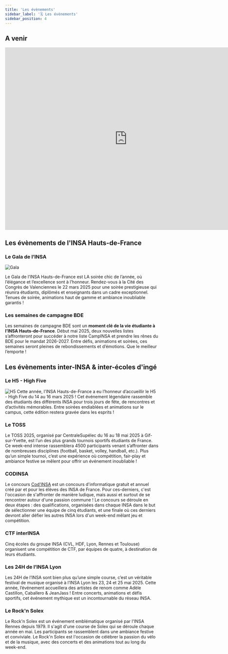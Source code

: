 ```yaml
---
title: 'Les évènements'
sidebar_label: '🗓️ Les évènements'
sidebar_position: 4
---
```

## A venir

<iframe src="https://calendar.google.com/calendar/u/0/embed?color=%234986e7&color=%237bd148&color=%23b99aff&color=%23d06b64&color=%23f691b2&src=c_636fd23d7309e28f094f4faa8264c0db4362c6f9fa3c66169c631b154ccd6cba@group.calendar.google.com&src=c_8139ad11b8ad56b3fae6259fa6811b9a472e21e59d29bf41f74e2f2040dfd528@group.calendar.google.com&src=c_ba6390e875dffbc739525b202170ee48b518fe9bed0e35f1db320ba5add6a525@group.calendar.google.com&src=c_bdcbd9e5948133a0c84e8790e10e1f972bd8b714f203fa5b60b77873cd2d6c7b@group.calendar.google.com&src=c_c2197c247bfc828f36b8e97162aeaa0c43753676cc66e2245b06318fd38027ce@group.calendar.google.com" width="800" height="600" frameborder="0" scrolling="no"></iframe>







## Les évènements de l'INSA Hauts-de-France

### Le Gala de l’INSA

![Gala](/img/bde/events/gala-insa-22-23.webp)

Le Gala de l’INSA Hauts-de-France est LA soirée chic de l’année, où l’élégance et l’excellence sont à l’honneur. Rendez-vous à la Cité des Congrès de Valenciennes le 22 mars 2025 pour une soirée prestigieuse qui réunira étudiants, diplômés et enseignants dans un cadre exceptionnel. Tenues de soirée, animations haut de gamme et ambiance inoubliable garantis !

### Les semaines de campagne BDE
Les semaines de campagne BDE sont un **moment clé de la vie étudiante à l’INSA Hauts-de-France**. Début mai 2025, deux nouvelles listes s’affronteront pour succéder à notre liste CampINSA et prendre les rênes du BDE pour le mandat 2026-2027. Entre défis, animations et soirées, ces semaines seront pleines de rebondissements et d’émotions. Que le meilleur l’emporte !


## Les évènements inter-INSA & inter-écoles d'ingé

### Le H5 - High Five

![H5](/img/bde/events/highfiverose.png)
Cette année, l’INSA Hauts-de-France a eu l’honneur d’accueillir le H5 - High Five du 14 au 16 mars 2025 ! Cet événement légendaire rassemble des étudiants des différents INSA pour trois jours de fête, de rencontres et d’activités mémorables. Entre soirées endiablées et animations sur le campus, cette édition restera gravée dans les esprits !


### Le TOSS
Le TOSS 2025, organisé par CentraleSupélec du 16 au 18 mai 2025 à Gif-sur-Yvette, est l’un des plus grands tournois sportifs étudiants de France. Ce week-end intense rassemblera 4500 participants venant s’affronter dans de nombreuses disciplines (football, basket, volley, handball, etc.). Plus qu’un simple tournoi, c’est une expérience où compétition, fair-play et ambiance festive se mêlent pour offrir un événement inoubliable !

### CODINSA
Le concours [Cod'INSA](htps://codinsa.org) est un concours d'informatique gratuit et annuel créé par et pour les élèves des INSA de France. Pour ces-derniers, c'est l'occasion de s'affronter de manière ludique, mais aussi et surtout de se rencontrer autour d'une passion commune ! Le concours se déroule en deux étapes : des qualifications, organisées dans chaque INSA dans le but de sélectionner une équipe de cinq étudiants, et une finale où ces derniers devront aller défier les autres INSA lors d'un week-end mêlant jeu et compétition.


### CTF interINSA
Cinq écoles du groupe INSA (CVL, HDF, Lyon, Rennes et Toulouse) organisent une compétition de CTF, par équipes de quatre, à destination de leurs étudiants.

### Les 24H de l’INSA Lyon
Les 24H de l’INSA sont bien plus qu’une simple course, c’est un véritable festival de musique organisé à l’INSA Lyon les 23, 24 et 25 mai 2025. Cette année, l’événement accueillera des artistes de renom comme Adèle Castillon, Caballero & JeanJass ! Entre concerts, animations et défis sportifs, cet événement mythique est un incontournable du réseau INSA.

### Le Rock'n Solex
Le Rock'n Solex est un événement emblématique organisé par l'INSA Rennes depuis 1979. Il s'agit d'une course de Solex qui se déroule chaque année en mai. Les participants se rassemblent dans une ambiance festive et conviviale. Le Rock'n Solex est l'occasion de célébrer la passion du vélo et de la musique, avec des concerts et des animations tout au long du week-end.

